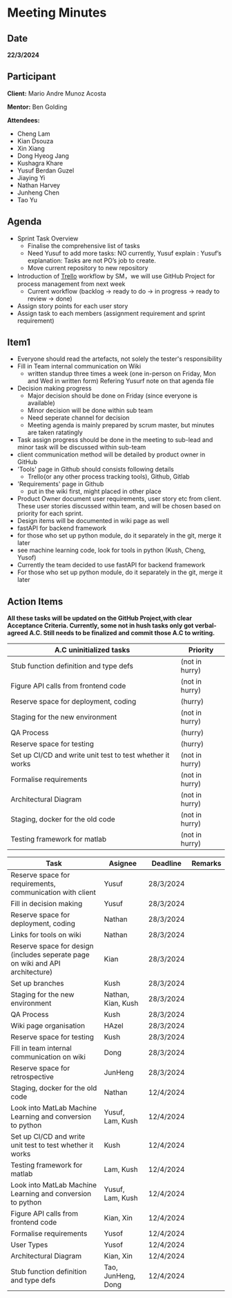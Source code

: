 # Meeting Minutes
## Date
**22/3/2024**
## Participant
**Client:** Mario Andre Munoz Acosta

**Mentor:** Ben Golding

**Attendees:** 
- Cheng Lam
- Kian Dsouza
- Xin Xiang
- Dong Hyeog Jang
- Kushagra Khare
- Yusuf Berdan Guzel
- Jiaying Yi
- Nathan Harvey
- Junheng Chen
- Tao Yu


## Agenda
- Sprint Task Overview
    - Finalise the comprehensive list of tasks
    - Need Yusuf to add more tasks: NO currently, Yusuf explain : 
	  Yusuf’s explanation: Tasks are not PO’s job to create.
    - Move current repository to new repository
- Introduction of [Trello](https://trello.com/invite/b/ixRqX0Xd/ATTI7ae85c0696bc49a3d3f75c662991d9bf288675EF/updating-matilda) workflow by SM，we will use GitHub Project for process management from next week
    - Current workflow (backlog -> ready to do -> in progress -> ready to review -> done)
- Assign story points for each user story
- Assign task to each members (assignment requirement and sprint requirement)

## Item1
- Everyone should read the artefacts, not solely the tester's responsibility
-  Fill in Team internal communication on Wiki
    - written standup three times a week (one in-person on Friday, Mon and Wed in written form)
    Refering Yusurf note on that agenda file
- Decision making progress 
    - Major decision should be done on Friday (since everyone is available)
    - Minor decision will be done within sub team
    - Need seperate channel for decision
    - Meeting agenda is mainly prepared by scrum master, but minutes are taken ratatingly
- Task assign progress should be done in the meeting to sub-lead and minor task will be discussed within sub-team
- client communication method will be detailed by product owner in GitHub
- 'Tools' page in Github should consists following details
    - Trello(or any other process tracking tools), Github, Gitlab
- 'Requirements' page in Github
    - put in the wiki first, might placed in other place
- Product Owner document user requirements, user story etc from client. These user stories discussed within team, and will be chosen based on priority for each sprint. 
- Design items will be documented in wiki page as well
- fastAPI for backend framework
- for those who set up python module, do it separately in the git, merge it later
- see machine learning code, look for tools in python (Kush, Cheng, Yusof)
- Currently the team decided to use fastAPI for backend framework
- For those who set up python module, do it separately in the git, merge it later

## Action Items
**All these tasks will be updated on the GitHub Project,with clear Acceptance Criteria.
Currently, some not in hush tasks only got verbal-agreed A.C. Still needs to be finalized and commit those A.C to writing.**

| A.C uninitialized tasks                                   | Priority       |
|-----------------------------------------------------------|----------------|
| Stub function definition and type defs                    | (not in hurry) |
| Figure API calls from frontend code                       | (not in hurry) |
| Reserve space for deployment, coding                      | (hurry)        |
| Staging for the new environment                           | (not in hurry) |
| QA Process                                                | (hurry)        |
| Reserve space for testing                                 | (hurry)        |
| Set up CI/CD and write unit test to test whether it works | (not in hurry) |
| Formalise requirements                                    | (not in hurry) |
| Architectural Diagram                                     | (not in hurry) |
| Staging, docker for the old code                          | (not in hurry) |
| Testing framework for matlab                              | (not in hurry) |



| Task | Asignee | Deadline | Remarks|
| --- | --- | --- | ---|
| Reserve space for requirements, communication with client| Yusuf | 28/3/2024||
| Fill in decision making | Yusuf | 28/3/2024 ||
| Reserve space for deployment, coding  | Nathan | 28/3/2024 ||
| Links for tools on wiki  | Nathan | 28/3/2024 ||
| Reserve space for design (includes seperate page on wiki and API architecture)  | Kian | 28/3/2024 ||
| Set up branches  | Kush | 28/3/2024 ||
| Staging for the new environment  | Nathan, Kian, Kush | 28/3/2024 ||
| QA Process  | Kush | 28/3/2024 ||
| Wiki page organisation  | HAzel | 28/3/2024 ||
| Reserve space for testing  | Kush | 28/3/2024 ||
| Fill in team internal communication on wiki  | Dong | 28/3/2024 ||
| Reserve space for retrospective  | JunHeng | 28/3/2024 ||
| Staging, docker for the old code  | Nathan | 12/4/2024 ||
| Look into MatLab Machine Learning and conversion to python  | Yusuf, Lam, Kush | 12/4/2024 ||
| Set up CI/CD and write unit test to test whether it works | Kush | 12/4/2024 ||
| Testing framework for matlab  | Lam, Kush | 12/4/2024 ||
| Look into MatLab Machine Learning and conversion to python  | Yusuf, Lam, Kush | 12/4/2024 ||
| Figure API calls from frontend code  | Kian, Xin | 12/4/2024 ||
| Formalise requirements  | Yusof | 12/4/2024 ||
| User Types  | Yusof | 12/4/2024 ||
| Architectural Diagram  | Kian, Xin | 12/4/2024 ||
| Stub function definition and type defs | Tao, JunHeng, Dong|12/4/2024||


